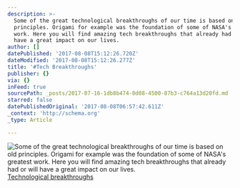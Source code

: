 ```yaml
---
description: >-
  Some of the great technological breakthroughs of our time is based on old
  principles. Origami for example was the foundation of some of NASA's greatest
  work. Here you will find amazing tech breakthroughs that already had or will
  have a great impact on our lives.
author: []
datePublished: '2017-08-08T15:12:26.720Z'
dateModified: '2017-08-08T15:12:26.277Z'
title: '#Tech Breakthroughs'
publisher: {}
via: {}
inFeed: true
sourcePath: _posts/2017-07-16-1db8b474-0d08-4500-87b3-c764a13d20fd.md
starred: false
datePublishedOriginal: '2017-08-08T06:57:42.611Z'
_context: 'http://schema.org'
_type: Article

---
```

![Some of the great technological breakthroughs of our time is based on old principles. Origami for example was the foundation of some of NASA's greatest work. Here you will find amazing tech breakthroughs that already had or will have a great impact on our lives.](https://the-grid-user-content.s3-us-west-2.amazonaws.com/1b4c7a55-4f25-4150-8b48-ee796f4c3439.jpg)
[Technological breakthroughs][0]

[0]: http://amazingtech.only-amazing.com/technological-breakthroughs